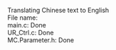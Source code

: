 Translating Chinese text to English  
File name:  
main.c: Done   
UR_Ctrl.c: Done  
MC.Parameter.h: Done  

